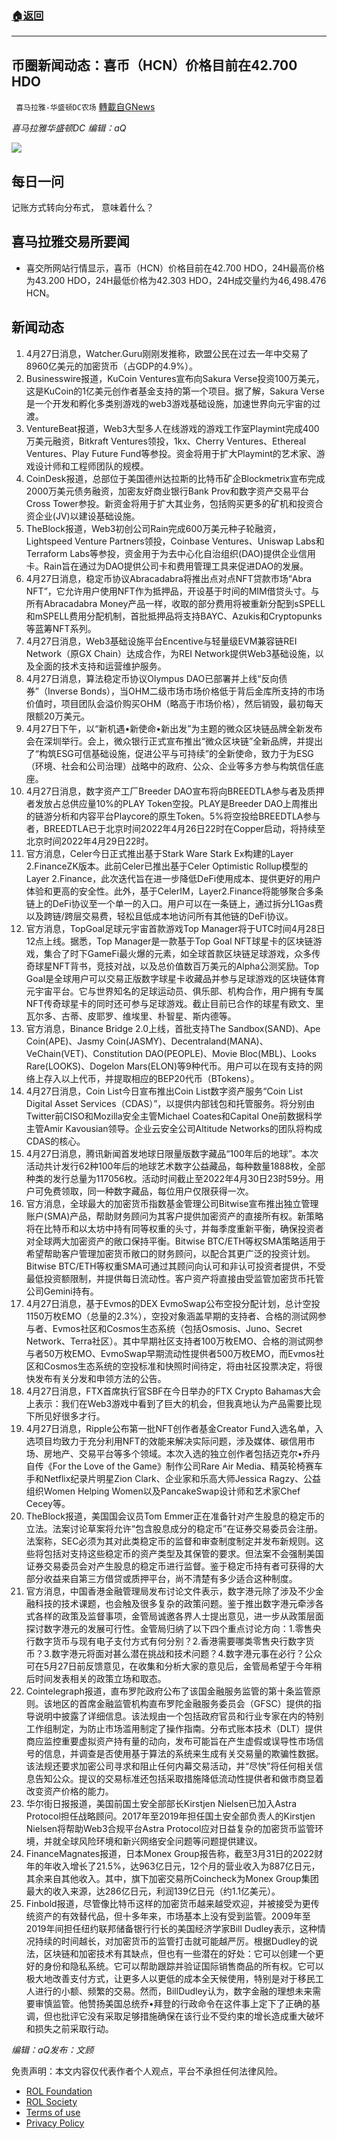 ###  [:house:返回](README.md)
---


## 币圈新闻动态：喜币（HCN）价格目前在42.700 HDO
` 喜马拉雅-华盛顿DC农场` [轉載自GNews](https://gnews.org/zh-hans/2427488/)

*喜马拉雅华盛顿DC 编辑：aQ*
 
![](http://himalayawashingtondc.org/wp-content/uploads/2021/07/ScreenShot-2021-07-31-at-16.20.22@2x.png)

## 每日一问

记账方式转向分布式， 意味着什么？

## 喜马拉雅交易所要闻

- 喜交所网站行情显示，喜币（HCN）价格目前在42.700 HDO，24H最高价格为43.200 HDO，24H最低价格为42.303 HDO，24H成交量约为46,498.476 HCN。

## 新闻动态

1. 4月27日消息，Watcher.Guru刚刚发推称，欧盟公民在过去一年中交易了8960亿美元的加密货币（占GDP的4.9%）。
2. Businesswire报道，KuCoin Ventures宣布向Sakura Verse投资100万美元，这是KuCoin的1亿美元创作者基金支持的第一个项目。据了解，Sakura Verse是一个开发和孵化多类别游戏的web3游戏基础设施，加速世界向元宇宙的过渡。
3. VentureBeat报道，Web3大型多人在线游戏的游戏工作室Playmint完成400万美元融资，Bitkraft Ventures领投，1kx、Cherry Ventures、Ethereal Ventures、Play Future Fund等参投。资金将用于扩大Playmint的艺术家、游戏设计师和工程师团队的规模。
4. CoinDesk报道，总部位于美国德州达拉斯的比特币矿企Blockmetrix宣布完成2000万美元债务融资，加密友好商业银行Bank Prov和数字资产交易平台Cross Tower参投。新资金将用于扩大其业务，包括购买更多的矿机和投资合资企业(JV)以建设基础设施。
5. TheBlock报道，Web3初创公司Rain完成600万美元种子轮融资，Lightspeed Venture Partners领投，Coinbase Ventures、Uniswap Labs和Terraform Labs等参投，资金用于为去中心化自治组织(DAO)提供企业信用卡。Rain旨在通过为DAO提供公司卡和费用管理工具来促进DAO的发展。
6. 4月27日消息，稳定币协议Abracadabra将推出点对点NFT贷款市场“Abra NFT”，它允许用户使用NFT作为抵押品，开设基于时间的MIM借贷头寸。与所有Abracadabra Money产品一样，收取的部分费用将被重新分配到sSPELL和mSPELL费用分配机制，首批抵押品将支持BAYC、Azukis和Cryptopunks等蓝筹NFT系列。
7. 4月27日消息，Web3基础设施平台Encentive与轻量级EVM兼容链REI Network（原GX Chain）达成合作，为REI Network提供Web3基础设施，以及全面的技术支持和运营维护服务。
8. 4月27日消息，算法稳定币协议Olympus DAO已部署并上线“反向债券”（Inverse Bonds），当OHM二级市场市场价格低于背后金库所支持的市场价值时，项目团队会溢价购买OHM（略高于市场价格），然后销毁，最初每天限额20万美元。
9. 4月27日下午，以“新机遇•新使命•新出发”为主题的微众区块链品牌全新发布会在深圳举行。会上，微众银行正式宣布推出“微众区块链”全新品牌，并提出了“构筑ESG可信基础设施，促进公平与可持续”的全新使命，致力于为ESG（环境、社会和公司治理）战略中的政府、公众、企业等多方参与构筑信任底座。
10. 4月27日消息，数字资产工厂Breeder DAO宣布将向BREEDTLA参与者及质押者发放占总供应量10%的PLAY Token空投。PLAY是Breeder DAO上周推出的链游分析和内容平台Playcore的原生Token。5%将空投给BREEDTLA参与者，BREEDTLA已于北京时间2022年4月26日22时在Copper启动，将持续至北京时间2022年4月29日22时。
11. 官方消息，Celer今日正式推出基于Stark Ware Stark Ex构建的Layer 2.FinanceZK版本。此前Celer已推出基于Celer Optimistic Rollup模型的Layer 2.Finance，此次迭代旨在进一步降低DeFi使用成本、提供更好的用户体验和更高的安全性。此外，基于CelerIM，Layer2.Finance将能够聚合多条链上的DeFi协议至一个单一的入口。用户可以在一条链上，通过拆分L1Gas费以及跨链/跨层交易费，轻松且低成本地访问所有其他链的DeFi协议。
12. 官方消息，TopGoal足球元宇宙首款游戏Top Manager将于UTC时间4月28日12点上线。据悉，Top Manager是一款基于Top Goal NFT球星卡的区块链游戏，集合了时下GameFi最火爆的元素，如全球首款区块链足球游戏，众多传奇球星NFT背书，竞技对战，以及总价值数百万美元的Alpha公测奖励。Top Goal是全球用户可以交易正版数字球星卡收藏品并参与足球游戏的区块链体育元宇宙平台。它与世界知名的足球运动员、俱乐部、机构合作，用户拥有专属NFT传奇球星卡的同时还可参与足球游戏。截止目前已合作的球星有欧文、里瓦尔多、古蒂、皮耶罗、维埃里、朴智星、斯内德等。
13. 官方消息，Binance Bridge 2.0上线，首批支持The Sandbox(SAND)、Ape Coin(APE)、Jasmy Coin(JASMY)、Decentraland(MANA)、VeChain(VET)、Constitution DAO(PEOPLE)、Movie Bloc(MBL)、Looks Rare(LOOKS)、Dogelon Mars(ELON)等9种代币。用户可以在现有支持的网络上存入以上代币，并提取相应的BEP20代币（BTokens）。
14. 4月27日消息，Coin List今日宣布推出Coin List数字资产服务“Coin List Digital Asset Services（CDAS）”，以提供内部钱包和托管服务。将分别由Twitter前CISO和Mozilla安全主管Michael Coates和Capital One前数据科学主管Amir Kavousian领导。企业云安全公司Altitude Networks的团队将构成CDAS的核心。
15. 4月27日消息，腾讯新闻首发地球日限量版数字藏品“100年后的地球”。本次活动共计发行62种100年后的地球艺术数字公益藏品，每种数量1888枚，全部种类的发行总量为117056枚。活动时间截止至2022年4月30日23时59分。用户可免费领取，同一种数字藏品，每位用户仅限获得一次。
16. 官方消息，全球最大的加密货币指数基金管理公司Bitwise宣布推出独立管理账户(SMA)产品，帮助财务顾问为其客户提供加密资产的直接所有权。新策略将在比特币和以太坊中持有同等权重的头寸，并每季度重新平衡，确保投资者对全球两大加密资产的敞口保持平衡。Bitwise BTC/ETH等权SMA策略适用于希望帮助客户管理加密货币敞口的财务顾问，以配合其更广泛的投资计划。Bitwise BTC/ETH等权重SMA可通过其顾问向认可和非认可投资者提供，不受最低投资额限制，并提供每日流动性。客户资产将直接由受监管加密货币托管公司Gemini持有。
17. 4月27日消息，基于Evmos的DEX EvmoSwap公布空投分配计划，总计空投1150万枚EMO（总量的2.3%），空投对象涵盖早期的支持者、合格的测试网参与者、Evmos社区和Cosmos生态系统（包括Osmosis、Juno、Secret Network、Terra社区）。其中早期社区支持者100万枚EMO、合格的测试网参与者50万枚EMO、EvmoSwap早期流动性提供者500万枚EMO，而Evmos社区和Cosmos生态系统的空投标准和快照时间待定，将由社区投票决定，将很快发布有关分发和申领方法的公告。
18. 4月27日消息，FTX首席执行官SBF在今日举办的FTX Crypto Bahamas大会上表示：我们在Web3游戏中看到了巨大的机会，但我真地认为产品需要比现下所见好很多才行。
19. 4月27日消息，Ripple公布第一批NFT创作者基金Creator Fund入选名单，入选项目均致力于充分利用NFT的效能来解决实际问题，涉及媒体、碳信用市场、房地产、交易平台等多个领域。本次入选的独立创作者包括迈克尔•乔丹自传《For the Love of the Game》制作公司Rare Air Media、精英轮椅赛车手和Netflix纪录片明星Zion Clark、企业家和乐高大师Jessica Ragzy、公益组织Women Helping Women以及PancakeSwap设计师和艺术家Chef Cecey等。
20. TheBlock报道，美国国会议员Tom Emmer正在准备针对产生股息的稳定币的立法。法案讨论草案将允许“包含股息成分的稳定币”在证券交易委员会注册。法案称，SEC必须为其对此类稳定币的监督和审查制度制定并发布新规则。这些将包括对支持这些稳定币的资产类型及其保管的要求。但法案不会强制美国证券交易委员会对产生股息的稳定币进行监督。鉴于稳定币持有者可获得的大部分收益来自第三方借贷或质押平台，尚不清楚有多少适合这种制度。
21. 官方消息，中国香港金融管理局发布讨论文件表示，数字港元除了涉及不少金融科技的技术课题，也会触及很多复杂的政策问题。鉴于推出数字港元牵涉各式各样的政策及监督事项，金管局诚邀各界人士提出意见，进一步从政策层面探讨数字港元的发展可行性。金管局归纳了以下四个重点讨论方向：1.零售央行数字货币与现有电子支付方式有何分别？2.香港需要哪类零售央行数字货币？3.数字港元将面对甚么潜在挑战和技术问题？4.数字港元事在必行？公众可在5月27日前反馈意见，在收集和分析大家的意见后，金管局希望于今年稍后时间发表相关的政策立场和取态。
22. Cointelegraph报道，直布罗陀政府公布了该国金融服务监管的第十条监管原则。该地区的首席金融监管机构直布罗陀金融服务委员会（GFSC）提供的指导说明中披露了详细信息。该法规由一个包括政府官员和行业专家在内的特别工作组制定，为防止市场滥用制定了操作指南。分布式账本技术（DLT）提供商应监控重要虚拟资产持有量的动向，发布可能旨在产生虚假或误导性市场信号的信息，并调查是否使用基于算法的系统来生成有关交易量的欺骗性数据。该法规还要求加密公司寻求和阻止任何内幕交易活动，并“尽快”将任何相关信息告知公众。提议的交易标准还包括采取措施降低流动性提供者和做市商显着改变资产价格的能力。
23. 华尔街日报报道，美国前国土安全部部长Kirstjen Nielsen已加入Astra Protocol担任战略顾问。2017年至2019年担任国土安全部负责人的Kirstjen Nielsen将帮助Web3合规平台Astra Protocol应对日益复杂的加密货币监管环境，并就全球风险环境和新兴网络安全问题等问题提供建议。
24. FinanceMagnates报道，日本Monex Group报告称，截至3月31日的2022财年的年收入增长了21.5%，达963亿日元，12个月的营业收入为887亿日元，其余来自其他收入。其中，旗下加密交易所Coincheck为Monex Group集团最大的收入来源，达286亿日元，利润139亿日元（约1.1亿美元）。
25. Finbold报道，尽管像比特币这样的加密货币越来越受欢迎，并被接受为更传统资产的有效替代品，但十多年来，市场基本上没有受到监管。2009年至2019年间担任纽约联邦储备银行行长的美国经济学家Bill Dudley表示，这种情况持续的时间越长，对加密货币的监管打击就可能越严厉。根据Dudley的说法，区块链和加密技术有其缺点，但也有一些潜在的好处：它可以创建一个更好的身份和隐私系统。它可以帮助跟踪并验证国际销售商品的所有权。它可以极大地改善支付方式，让更多人以更低的成本全天候使用，特别是对于移民工人进行的小额、频繁的交易。然而，BillDudley认为，数字金融的理想未来需要审慎监管。他赞扬美国总统乔•拜登的行政命令在这件事上定下了正确的基调，但也批评它没有采取足够措施确保在该行业不受约束的增长造成重大破坏和损失之前采取行动。

*编辑：aQ发布：文顾*

免责声明：本文内容仅代表作者个人观点，平台不承担任何法律风险。
  
- [ROL Foundation](https://rolfoundation.org/)
- [ROL Society](https://rolsociety.org/)
- [Terms of use](https://gnews.org/terms-of-use-3/)
- [Privacy Policy](https://gnews.org/privacy-policy/)
